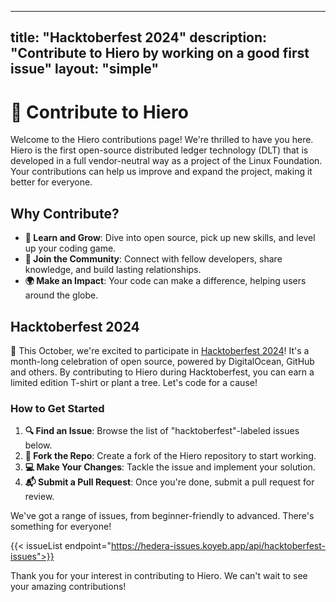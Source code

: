 ---
title: "Hacktoberfest 2024"
description: "Contribute to Hiero by working on a good first issue"
layout: "simple"
------

# 🚀 Contribute to Hiero

Welcome to the Hiero contributions page! We're thrilled to have you here.
Hiero is the first open-source distributed ledger technology (DLT) that is developed in a full vendor-neutral way as a project of the Linux Foundation.
Your contributions can help us improve and expand the project, making it better for everyone.

## Why Contribute?

- **🌱 Learn and Grow**: Dive into open source, pick up new skills, and level up your coding game.
- **🤝 Join the Community**: Connect with fellow developers, share knowledge, and build lasting relationships.
- **🌍 Make an Impact**: Your code can make a difference, helping users around the globe.

## Hacktoberfest 2024

🎉 This October, we're excited to participate in [Hacktoberfest 2024](https://hacktoberfest.digitalocean.com/)!
It's a month-long celebration of open source, powered by DigitalOcean, GitHub and others.
By contributing to Hiero during Hacktoberfest, you can earn a limited edition T-shirt or plant a tree.
Let's code for a cause!

### How to Get Started

1. **🔍 Find an Issue**: Browse the list of "hacktoberfest"-labeled issues below.
2. **🍴 Fork the Repo**: Create a fork of the Hiero repository to start working.
3. **💻 Make Your Changes**: Tackle the issue and implement your solution.
4. **📬 Submit a Pull Request**: Once you're done, submit a pull request for review.

We've got a range of issues, from beginner-friendly to advanced. There's something for everyone!

{{< issueList endpoint="https://hedera-issues.koyeb.app/api/hacktoberfest-issues">}}

Thank you for your interest in contributing to Hiero. We can't wait to see your amazing contributions!
